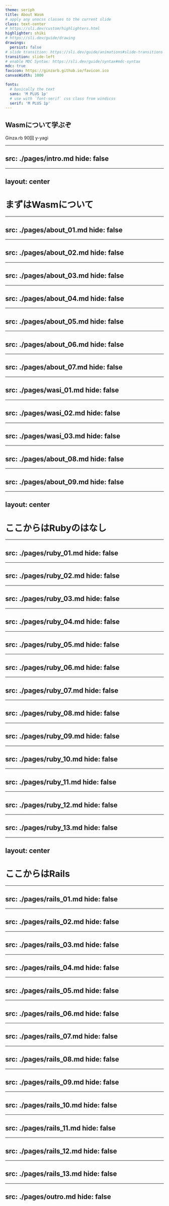 ```yaml
---
theme: seriph
title: About Wasm
# apply any unocss classes to the current slide
class: text-center
# https://sli.dev/custom/highlighters.html
highlighter: shiki
# https://sli.dev/guide/drawing
drawings:
  persist: false
# slide transition: https://sli.dev/guide/animations#slide-transitions
transition: slide-left
# enable MDC Syntax: https://sli.dev/guide/syntax#mdc-syntax
mdc: true
favicon: https://ginzarb.github.io/favicon.ico
canvasWidth: 1000

fonts:
  # basically the text
  sans: 'M PLUS 1p'
  # use with `font-serif` css class from windicss
  serif: 'M PLUS 1p'
---
```


## Wasmについて学ぶぞ

Ginza.rb 90回
y-yagi

---
src: ./pages/intro.md
hide: false
---

---
layout: center
---
# まずはWasmについて

---
src: ./pages/about_01.md
hide: false
---

---
src: ./pages/about_02.md
hide: false
---

---
src: ./pages/about_03.md
hide: false
---

---
src: ./pages/about_04.md
hide: false
---

---
src: ./pages/about_05.md
hide: false
---

---
src: ./pages/about_06.md
hide: false
---

---
src: ./pages/about_07.md
hide: false
---

---
src: ./pages/wasi_01.md
hide: false
---

---
src: ./pages/wasi_02.md
hide: false
---

---
src: ./pages/wasi_03.md
hide: false
---

---
src: ./pages/about_08.md
hide: false
---

---
src: ./pages/about_09.md
hide: false
---

---
layout: center
---
# ここからはRubyのはなし

---
src: ./pages/ruby_01.md
hide: false
---

---
src: ./pages/ruby_02.md
hide: false
---

---
src: ./pages/ruby_03.md
hide: false
---

---
src: ./pages/ruby_04.md
hide: false
---

---
src: ./pages/ruby_05.md
hide: false
---

---
src: ./pages/ruby_06.md
hide: false
---

---
src: ./pages/ruby_07.md
hide: false
---

---
src: ./pages/ruby_08.md
hide: false
---

---
src: ./pages/ruby_09.md
hide: false
---

---
src: ./pages/ruby_10.md
hide: false
---

---
src: ./pages/ruby_11.md
hide: false
---

---
src: ./pages/ruby_12.md
hide: false
---

---
src: ./pages/ruby_13.md
hide: false
---

---
layout: center
---
# ここからはRails

---
src: ./pages/rails_01.md
hide: false
---

---
src: ./pages/rails_02.md
hide: false
---

---
src: ./pages/rails_03.md
hide: false
---

---
src: ./pages/rails_04.md
hide: false
---

---
src: ./pages/rails_05.md
hide: false
---

---
src: ./pages/rails_06.md
hide: false
---

---
src: ./pages/rails_07.md
hide: false
---

---
src: ./pages/rails_08.md
hide: false
---

---
src: ./pages/rails_09.md
hide: false
---

---
src: ./pages/rails_10.md
hide: false
---

---
src: ./pages/rails_11.md
hide: false
---

---
src: ./pages/rails_12.md
hide: false
---

---
src: ./pages/rails_13.md
hide: false
---

---
src: ./pages/outro.md
hide: false
---
